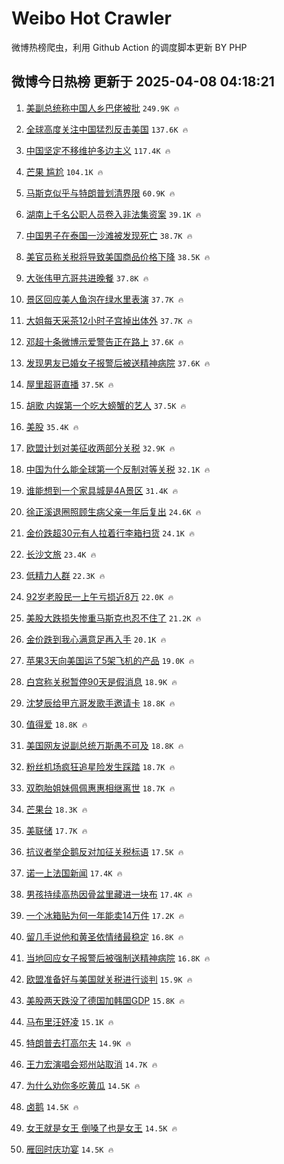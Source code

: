 # Weibo Hot Crawler 



微博热榜爬虫，利用 Github Action 的调度脚本更新 BY PHP 


## 微博今日热榜 更新于 2025-04-08 04:18:21 
1. [美副总统称中国人乡巴佬被批](https://s.weibo.com/weibo?q=%23%E7%BE%8E%E5%89%AF%E6%80%BB%E7%BB%9F%E7%A7%B0%E4%B8%AD%E5%9B%BD%E4%BA%BA%E4%B9%A1%E5%B7%B4%E4%BD%AC%E8%A2%AB%E6%89%B9%23&t=31&band_rank=1&Refer=top) `249.9K 🔥` 

1. [全球高度关注中国猛烈反击美国](https://s.weibo.com/weibo?q=%23%E5%85%A8%E7%90%83%E9%AB%98%E5%BA%A6%E5%85%B3%E6%B3%A8%E4%B8%AD%E5%9B%BD%E7%8C%9B%E7%83%88%E5%8F%8D%E5%87%BB%E7%BE%8E%E5%9B%BD%23&t=31&band_rank=2&Refer=top) `137.6K 🔥` 

1. [中国坚定不移维护多边主义](https://s.weibo.com/weibo?q=%23%E4%B8%AD%E5%9B%BD%E5%9D%9A%E5%AE%9A%E4%B8%8D%E7%A7%BB%E7%BB%B4%E6%8A%A4%E5%A4%9A%E8%BE%B9%E4%B8%BB%E4%B9%89%23&t=31&band_rank=3&Refer=top) `117.4K 🔥` 

1. [芒果 尴尬](https://s.weibo.com/weibo?q=%E8%8A%92%E6%9E%9C%20%E5%B0%B4%E5%B0%AC&t=31&band_rank=4&Refer=top) `104.1K 🔥` 

1. [马斯克似乎与特朗普划清界限](https://s.weibo.com/weibo?q=%23%E9%A9%AC%E6%96%AF%E5%85%8B%E4%BC%BC%E4%B9%8E%E4%B8%8E%E7%89%B9%E6%9C%97%E6%99%AE%E5%88%92%E6%B8%85%E7%95%8C%E9%99%90%23&t=31&band_rank=5&Refer=top) `60.9K 🔥` 

1. [湖南上千名公职人员卷入非法集资案](https://s.weibo.com/weibo?q=%23%E6%B9%96%E5%8D%97%E4%B8%8A%E5%8D%83%E5%90%8D%E5%85%AC%E8%81%8C%E4%BA%BA%E5%91%98%E5%8D%B7%E5%85%A5%E9%9D%9E%E6%B3%95%E9%9B%86%E8%B5%84%E6%A1%88%23&t=31&band_rank=6&Refer=top) `39.1K 🔥` 

1. [中国男子在泰国一沙滩被发现死亡](https://s.weibo.com/weibo?q=%23%E4%B8%AD%E5%9B%BD%E7%94%B7%E5%AD%90%E5%9C%A8%E6%B3%B0%E5%9B%BD%E4%B8%80%E6%B2%99%E6%BB%A9%E8%A2%AB%E5%8F%91%E7%8E%B0%E6%AD%BB%E4%BA%A1%23&t=31&band_rank=7&Refer=top) `38.7K 🔥` 

1. [美官员称关税将导致美国商品价格下降](https://s.weibo.com/weibo?q=%23%E7%BE%8E%E5%AE%98%E5%91%98%E7%A7%B0%E5%85%B3%E7%A8%8E%E5%B0%86%E5%AF%BC%E8%87%B4%E7%BE%8E%E5%9B%BD%E5%95%86%E5%93%81%E4%BB%B7%E6%A0%BC%E4%B8%8B%E9%99%8D%23&t=31&band_rank=8&Refer=top) `38.5K 🔥` 

1. [大张伟甲亢哥共进晚餐](https://s.weibo.com/weibo?q=%23%E5%A4%A7%E5%BC%A0%E4%BC%9F%E7%94%B2%E4%BA%A2%E5%93%A5%E5%85%B1%E8%BF%9B%E6%99%9A%E9%A4%90%23&t=31&band_rank=9&Refer=top) `37.8K 🔥` 

1. [景区回应美人鱼泡在绿水里表演](https://s.weibo.com/weibo?q=%23%E6%99%AF%E5%8C%BA%E5%9B%9E%E5%BA%94%E7%BE%8E%E4%BA%BA%E9%B1%BC%E6%B3%A1%E5%9C%A8%E7%BB%BF%E6%B0%B4%E9%87%8C%E8%A1%A8%E6%BC%94%23&t=31&band_rank=10&Refer=top) `37.7K 🔥` 

1. [大姐每天采茶12小时子宫掉出体外](https://s.weibo.com/weibo?q=%23%E5%A4%A7%E5%A7%90%E6%AF%8F%E5%A4%A9%E9%87%87%E8%8C%B612%E5%B0%8F%E6%97%B6%E5%AD%90%E5%AE%AB%E6%8E%89%E5%87%BA%E4%BD%93%E5%A4%96%23&t=31&band_rank=11&Refer=top) `37.7K 🔥` 

1. [邓超十条微博示爱警告正在路上](https://s.weibo.com/weibo?q=%23%E9%82%93%E8%B6%85%E5%8D%81%E6%9D%A1%E5%BE%AE%E5%8D%9A%E7%A4%BA%E7%88%B1%E8%AD%A6%E5%91%8A%E6%AD%A3%E5%9C%A8%E8%B7%AF%E4%B8%8A%23&t=31&band_rank=12&Refer=top) `37.6K 🔥` 

1. [发现男友已婚女子报警后被送精神病院](https://s.weibo.com/weibo?q=%23%E5%8F%91%E7%8E%B0%E7%94%B7%E5%8F%8B%E5%B7%B2%E5%A9%9A%E5%A5%B3%E5%AD%90%E6%8A%A5%E8%AD%A6%E5%90%8E%E8%A2%AB%E9%80%81%E7%B2%BE%E7%A5%9E%E7%97%85%E9%99%A2%23&t=31&band_rank=13&Refer=top) `37.6K 🔥` 

1. [屋里超哥直播](https://s.weibo.com/weibo?q=%23%E5%B1%8B%E9%87%8C%E8%B6%85%E5%93%A5%E7%9B%B4%E6%92%AD%23&t=31&band_rank=14&Refer=top) `37.5K 🔥` 

1. [胡歌 内娱第一个吃大螃蟹的艺人](https://s.weibo.com/weibo?q=%E8%83%A1%E6%AD%8C%20%E5%86%85%E5%A8%B1%E7%AC%AC%E4%B8%80%E4%B8%AA%E5%90%83%E5%A4%A7%E8%9E%83%E8%9F%B9%E7%9A%84%E8%89%BA%E4%BA%BA&t=31&band_rank=15&Refer=top) `37.5K 🔥` 

1. [美股](https://s.weibo.com/weibo?q=%E7%BE%8E%E8%82%A1&t=31&band_rank=16&Refer=top) `35.4K 🔥` 

1. [欧盟计划对美征收两部分关税](https://s.weibo.com/weibo?q=%23%E6%AC%A7%E7%9B%9F%E8%AE%A1%E5%88%92%E5%AF%B9%E7%BE%8E%E5%BE%81%E6%94%B6%E4%B8%A4%E9%83%A8%E5%88%86%E5%85%B3%E7%A8%8E%23&t=31&band_rank=17&Refer=top) `32.9K 🔥` 

1. [中国为什么能全球第一个反制对等关税](https://s.weibo.com/weibo?q=%23%E4%B8%AD%E5%9B%BD%E4%B8%BA%E4%BB%80%E4%B9%88%E8%83%BD%E5%85%A8%E7%90%83%E7%AC%AC%E4%B8%80%E4%B8%AA%E5%8F%8D%E5%88%B6%E5%AF%B9%E7%AD%89%E5%85%B3%E7%A8%8E%23&t=31&band_rank=18&Refer=top) `32.1K 🔥` 

1. [谁能想到一个家具城是4A景区](https://s.weibo.com/weibo?q=%23%E8%B0%81%E8%83%BD%E6%83%B3%E5%88%B0%E4%B8%80%E4%B8%AA%E5%AE%B6%E5%85%B7%E5%9F%8E%E6%98%AF4A%E6%99%AF%E5%8C%BA%23&t=31&band_rank=19&Refer=top) `31.4K 🔥` 

1. [徐正溪退圈照顾生病父亲一年后复出](https://s.weibo.com/weibo?q=%23%E5%BE%90%E6%AD%A3%E6%BA%AA%E9%80%80%E5%9C%88%E7%85%A7%E9%A1%BE%E7%94%9F%E7%97%85%E7%88%B6%E4%BA%B2%E4%B8%80%E5%B9%B4%E5%90%8E%E5%A4%8D%E5%87%BA%23&t=31&band_rank=20&Refer=top) `24.6K 🔥` 

1. [金价跌超30元有人拉着行李箱扫货](https://s.weibo.com/weibo?q=%23%E9%87%91%E4%BB%B7%E8%B7%8C%E8%B6%8530%E5%85%83%E6%9C%89%E4%BA%BA%E6%8B%89%E7%9D%80%E8%A1%8C%E6%9D%8E%E7%AE%B1%E6%89%AB%E8%B4%A7%23&t=31&band_rank=21&Refer=top) `24.1K 🔥` 

1. [长沙文旅](https://s.weibo.com/weibo?q=%E9%95%BF%E6%B2%99%E6%96%87%E6%97%85&t=31&band_rank=22&Refer=top) `23.4K 🔥` 

1. [低精力人群](https://s.weibo.com/weibo?q=%E4%BD%8E%E7%B2%BE%E5%8A%9B%E4%BA%BA%E7%BE%A4&t=31&band_rank=23&Refer=top) `22.3K 🔥` 

1. [92岁老股民一上午亏损近8万](https://s.weibo.com/weibo?q=%2392%E5%B2%81%E8%80%81%E8%82%A1%E6%B0%91%E4%B8%80%E4%B8%8A%E5%8D%88%E4%BA%8F%E6%8D%9F%E8%BF%918%E4%B8%87%23&t=31&band_rank=24&Refer=top) `22.0K 🔥` 

1. [美股大跌损失惨重马斯克也忍不住了](https://s.weibo.com/weibo?q=%23%E7%BE%8E%E8%82%A1%E5%A4%A7%E8%B7%8C%E6%8D%9F%E5%A4%B1%E6%83%A8%E9%87%8D%E9%A9%AC%E6%96%AF%E5%85%8B%E4%B9%9F%E5%BF%8D%E4%B8%8D%E4%BD%8F%E4%BA%86%23&t=31&band_rank=25&Refer=top) `21.2K 🔥` 

1. [金价跌到我心满意足再入手](https://s.weibo.com/weibo?q=%23%E9%87%91%E4%BB%B7%E8%B7%8C%E5%88%B0%E6%88%91%E5%BF%83%E6%BB%A1%E6%84%8F%E8%B6%B3%E5%86%8D%E5%85%A5%E6%89%8B%23&t=31&band_rank=26&Refer=top) `20.1K 🔥` 

1. [苹果3天向美国运了5架飞机的产品](https://s.weibo.com/weibo?q=%23%E8%8B%B9%E6%9E%9C3%E5%A4%A9%E5%90%91%E7%BE%8E%E5%9B%BD%E8%BF%90%E4%BA%865%E6%9E%B6%E9%A3%9E%E6%9C%BA%E7%9A%84%E4%BA%A7%E5%93%81%23&t=31&band_rank=27&Refer=top) `19.0K 🔥` 

1. [白宫称关税暂停90天是假消息](https://s.weibo.com/weibo?q=%23%E7%99%BD%E5%AE%AB%E7%A7%B0%E5%85%B3%E7%A8%8E%E6%9A%82%E5%81%9C90%E5%A4%A9%E6%98%AF%E5%81%87%E6%B6%88%E6%81%AF%23&t=31&band_rank=28&Refer=top) `18.9K 🔥` 

1. [沈梦辰给甲亢哥发歌手邀请卡](https://s.weibo.com/weibo?q=%E6%B2%88%E6%A2%A6%E8%BE%B0%E7%BB%99%E7%94%B2%E4%BA%A2%E5%93%A5%E5%8F%91%E6%AD%8C%E6%89%8B%E9%82%80%E8%AF%B7%E5%8D%A1&t=31&band_rank=29&Refer=top) `18.8K 🔥` 

1. [值得爱](https://s.weibo.com/weibo?q=%E5%80%BC%E5%BE%97%E7%88%B1&t=31&band_rank=30&Refer=top) `18.8K 🔥` 

1. [美国网友说副总统万斯愚不可及](https://s.weibo.com/weibo?q=%23%E7%BE%8E%E5%9B%BD%E7%BD%91%E5%8F%8B%E8%AF%B4%E5%89%AF%E6%80%BB%E7%BB%9F%E4%B8%87%E6%96%AF%E6%84%9A%E4%B8%8D%E5%8F%AF%E5%8F%8A%23&t=31&band_rank=31&Refer=top) `18.8K 🔥` 

1. [粉丝机场疯狂追星险发生踩踏](https://s.weibo.com/weibo?q=%23%E7%B2%89%E4%B8%9D%E6%9C%BA%E5%9C%BA%E7%96%AF%E7%8B%82%E8%BF%BD%E6%98%9F%E9%99%A9%E5%8F%91%E7%94%9F%E8%B8%A9%E8%B8%8F%23&t=31&band_rank=32&Refer=top) `18.7K 🔥` 

1. [双胞胎姐妹佩佩惠惠相继离世](https://s.weibo.com/weibo?q=%23%E5%8F%8C%E8%83%9E%E8%83%8E%E5%A7%90%E5%A6%B9%E4%BD%A9%E4%BD%A9%E6%83%A0%E6%83%A0%E7%9B%B8%E7%BB%A7%E7%A6%BB%E4%B8%96%23&t=31&band_rank=33&Refer=top) `18.7K 🔥` 

1. [芒果台](https://s.weibo.com/weibo?q=%E8%8A%92%E6%9E%9C%E5%8F%B0&t=31&band_rank=34&Refer=top) `18.3K 🔥` 

1. [美联储](https://s.weibo.com/weibo?q=%E7%BE%8E%E8%81%94%E5%82%A8&t=31&band_rank=35&Refer=top) `17.7K 🔥` 

1. [抗议者举企鹅反对加征关税标语](https://s.weibo.com/weibo?q=%23%E6%8A%97%E8%AE%AE%E8%80%85%E4%B8%BE%E4%BC%81%E9%B9%85%E5%8F%8D%E5%AF%B9%E5%8A%A0%E5%BE%81%E5%85%B3%E7%A8%8E%E6%A0%87%E8%AF%AD%23&t=31&band_rank=36&Refer=top) `17.5K 🔥` 

1. [诺一上法国新闻](https://s.weibo.com/weibo?q=%23%E8%AF%BA%E4%B8%80%E4%B8%8A%E6%B3%95%E5%9B%BD%E6%96%B0%E9%97%BB%23&t=31&band_rank=37&Refer=top) `17.4K 🔥` 

1. [男孩持续高热因骨盆里藏进一块布](https://s.weibo.com/weibo?q=%23%E7%94%B7%E5%AD%A9%E6%8C%81%E7%BB%AD%E9%AB%98%E7%83%AD%E5%9B%A0%E9%AA%A8%E7%9B%86%E9%87%8C%E8%97%8F%E8%BF%9B%E4%B8%80%E5%9D%97%E5%B8%83%23&t=31&band_rank=38&Refer=top) `17.4K 🔥` 

1. [一个冰箱贴为何一年能卖14万件](https://s.weibo.com/weibo?q=%23%E4%B8%80%E4%B8%AA%E5%86%B0%E7%AE%B1%E8%B4%B4%E4%B8%BA%E4%BD%95%E4%B8%80%E5%B9%B4%E8%83%BD%E5%8D%9614%E4%B8%87%E4%BB%B6%23&t=31&band_rank=39&Refer=top) `17.2K 🔥` 

1. [留几手说他和黄圣依情绪最稳定](https://s.weibo.com/weibo?q=%23%E7%95%99%E5%87%A0%E6%89%8B%E8%AF%B4%E4%BB%96%E5%92%8C%E9%BB%84%E5%9C%A3%E4%BE%9D%E6%83%85%E7%BB%AA%E6%9C%80%E7%A8%B3%E5%AE%9A%23&t=31&band_rank=40&Refer=top) `16.8K 🔥` 

1. [当地回应女子报警后被强制送精神病院](https://s.weibo.com/weibo?q=%23%E5%BD%93%E5%9C%B0%E5%9B%9E%E5%BA%94%E5%A5%B3%E5%AD%90%E6%8A%A5%E8%AD%A6%E5%90%8E%E8%A2%AB%E5%BC%BA%E5%88%B6%E9%80%81%E7%B2%BE%E7%A5%9E%E7%97%85%E9%99%A2%23&t=31&band_rank=41&Refer=top) `16.8K 🔥` 

1. [欧盟准备好与美国就关税进行谈判](https://s.weibo.com/weibo?q=%23%E6%AC%A7%E7%9B%9F%E5%87%86%E5%A4%87%E5%A5%BD%E4%B8%8E%E7%BE%8E%E5%9B%BD%E5%B0%B1%E5%85%B3%E7%A8%8E%E8%BF%9B%E8%A1%8C%E8%B0%88%E5%88%A4%23&t=31&band_rank=42&Refer=top) `15.9K 🔥` 

1. [美股两天跌没了德国加韩国GDP](https://s.weibo.com/weibo?q=%23%E7%BE%8E%E8%82%A1%E4%B8%A4%E5%A4%A9%E8%B7%8C%E6%B2%A1%E4%BA%86%E5%BE%B7%E5%9B%BD%E5%8A%A0%E9%9F%A9%E5%9B%BDGDP%23&t=31&band_rank=43&Refer=top) `15.8K 🔥` 

1. [马布里汪妤凌](https://s.weibo.com/weibo?q=%23%E9%A9%AC%E5%B8%83%E9%87%8C%E6%B1%AA%E5%A6%A4%E5%87%8C%23&t=31&band_rank=44&Refer=top) `15.1K 🔥` 

1. [特朗普去打高尔夫](https://s.weibo.com/weibo?q=%23%E7%89%B9%E6%9C%97%E6%99%AE%E5%8E%BB%E6%89%93%E9%AB%98%E5%B0%94%E5%A4%AB%23&t=31&band_rank=45&Refer=top) `14.9K 🔥` 

1. [王力宏演唱会郑州站取消](https://s.weibo.com/weibo?q=%23%E7%8E%8B%E5%8A%9B%E5%AE%8F%E6%BC%94%E5%94%B1%E4%BC%9A%E9%83%91%E5%B7%9E%E7%AB%99%E5%8F%96%E6%B6%88%23&t=31&band_rank=46&Refer=top) `14.7K 🔥` 

1. [为什么劝你多吃黄瓜](https://s.weibo.com/weibo?q=%23%E4%B8%BA%E4%BB%80%E4%B9%88%E5%8A%9D%E4%BD%A0%E5%A4%9A%E5%90%83%E9%BB%84%E7%93%9C%23&t=31&band_rank=47&Refer=top) `14.5K 🔥` 

1. [卤鹅](https://s.weibo.com/weibo?q=%E5%8D%A4%E9%B9%85&t=31&band_rank=48&Refer=top) `14.5K 🔥` 

1. [女王就是女王 倒嗓了也是女王](https://s.weibo.com/weibo?q=%E5%A5%B3%E7%8E%8B%E5%B0%B1%E6%98%AF%E5%A5%B3%E7%8E%8B%20%E5%80%92%E5%97%93%E4%BA%86%E4%B9%9F%E6%98%AF%E5%A5%B3%E7%8E%8B&t=31&band_rank=49&Refer=top) `14.5K 🔥` 

1. [雁回时庆功宴](https://s.weibo.com/weibo?q=%23%E9%9B%81%E5%9B%9E%E6%97%B6%E5%BA%86%E5%8A%9F%E5%AE%B4%23&t=31&band_rank=50&Refer=top) `14.5K 🔥` 

